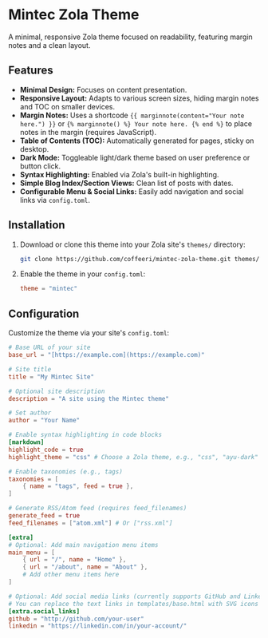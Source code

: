 # Mintec Zola Theme

A minimal, responsive Zola theme focused on readability, featuring margin notes and a clean layout.

## Features

* **Minimal Design:** Focuses on content presentation.
* **Responsive Layout:** Adapts to various screen sizes, hiding margin notes and TOC on smaller devices.
* **Margin Notes:** Uses a shortcode `{{ marginnote(content="Your note here.") }}` or `{% marginnote() %} Your note here. {% end %}` to place notes in the margin (requires JavaScript).
* **Table of Contents (TOC):** Automatically generated for pages, sticky on desktop.
* **Dark Mode:** Toggleable light/dark theme based on user preference or button click.
* **Syntax Highlighting:** Enabled via Zola's built-in highlighting.
* **Simple Blog Index/Section Views:** Clean list of posts with dates.
* **Configurable Menu & Social Links:** Easily add navigation and social links via `config.toml`.

## Installation

1.  Download or clone this theme into your Zola site's `themes/` directory:
    ```bash
    git clone https://github.com/coffeeri/mintec-zola-theme.git themes/mintec
    ```
2.  Enable the theme in your `config.toml`:
    ```toml
    theme = "mintec"
    ```

## Configuration

Customize the theme via your site's `config.toml`:

```toml
# Base URL of your site
base_url = "[https://example.com](https://example.com)"

# Site title
title = "My Mintec Site"

# Optional site description
description = "A site using the Mintec theme"

# Set author
author = "Your Name"

# Enable syntax highlighting in code blocks
[markdown]
highlight_code = true
highlight_theme = "css" # Choose a Zola theme, e.g., "css", "ayu-dark"

# Enable taxonomies (e.g., tags)
taxonomies = [
    { name = "tags", feed = true },
]

# Generate RSS/Atom feed (requires feed_filenames)
generate_feed = true
feed_filenames = ["atom.xml"] # Or ["rss.xml"]

[extra]
# Optional: Add main navigation menu items
main_menu = [
    { url = "/", name = "Home" },
    { url = "/about", name = "About" },
    # Add other menu items here
]

# Optional: Add social media links (currently supports GitHub and LinkedIn text links)
# You can replace the text links in templates/base.html with SVG icons if desired.
[extra.social_links]
github = "http://github.com/your-user"
linkedin = "https://linkedin.com/in/your-account/"

